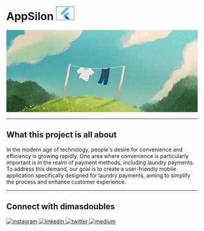 # AppSilon <img src="https://github.com/dimassdoubles/appsilon/blob/main/assets/icons/945-9454419_nuff-said-show-me-the-code-flutter-bottom.png" height="36">

![](https://github.com/dimassdoubles/appsilon/blob/main/assets/icons/0354e580448fea50395b7ceef04f8d3d.gif)

---

## What this project is all about

In the modern age of technology, people's desire for convenience and efficiency is growing rapidly. One area where convenience is particularly important is in the realm of payment methods, including laundry payments. To address this demand, our goal is to create a user-friendly mobile application specifically designed for laundry payments, aiming to simplify the process and enhance customer experience.

---

## Connect with dimasdoubles

<p align="left">
<a href="https://instagram.com/dimassdoubles" target="blank"><img src=https://img.shields.io/badge/instagram-%23000000.svg?&style=for-the-badge&logo=instagram&logoColor=white alt=instagram style="margin-bottom: 5px;" /></a>

<a href="https://www.linkedin.com/in/dimassdoubles" target="_blank">
<img src=https://img.shields.io/badge/linkedin-%231E77B5.svg?&style=for-the-badge&logo=linkedin&logoColor=white alt=linkedin style="margin-bottom: 5px;" />

</a>
<a href="https://twitter.com/dimassdoubles" target="_blank">
<img src=https://img.shields.io/badge/twitter-%2300acee.svg?&style=for-the-badge&logo=twitter&logoColor=white alt=twitter style="margin-bottom: 5px;" />
</a>

</a>
<a href="	https://medium.com/@dimasdoubles" target="_blank">
<img src=https://img.shields.io/badge/Medium-12100E?style=for-the-badge&logo=medium&logoColor=white
 alt=medium style="margin-bottom: 5px;" />
</a>

</p>
